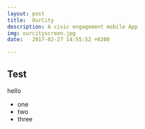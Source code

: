 ```yaml
---
layout: post
title:  OurCity
description: A civic engagement mobile App
img: ourcityscreen.jpg
date:   2017-02-27 14:55:52 +0200

---
```


## Test

hello
*	one
*	two
* three
